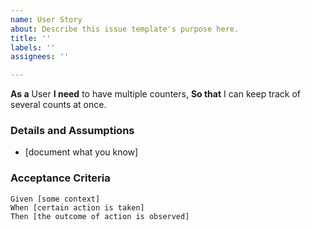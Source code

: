 ```yaml
---
name: User Story
about: Describe this issue template's purpose here.
title: ''
labels: ''
assignees: ''

---
```


**As a** User
 **I need** to have multiple counters, 
 **So that** I can keep track of several counts at once.
   
 ### Details and Assumptions
 * [document what you know]
   
 ### Acceptance Criteria  
   
 ```gherkin
 Given [some context]
 When [certain action is taken]
 Then [the outcome of action is observed]
 ```
